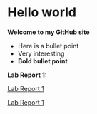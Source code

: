# Hello world
**Welcome to my GitHub site**
* Here is a bullet point
* Very interesting
* **Bold bullet point**

**Lab Report 1:**

[Lab Report 1](lab-report-1-week-0.html)

[Lab Report 1](https://asi44.github.io/<your-lab-reports-repo>/lab-report-1-week-0.html)